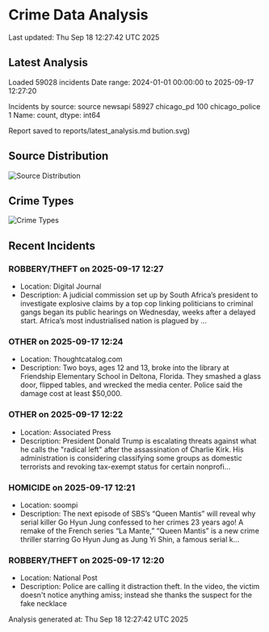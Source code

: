 # Crime Data Analysis
Last updated: Thu Sep 18 12:27:42 UTC 2025

## Latest Analysis

Loaded 59028 incidents
Date range: 2024-01-01 00:00:00 to 2025-09-17 12:27:20

Incidents by source:
source
newsapi           58927
chicago_pd          100
chicago_police        1
Name: count, dtype: int64

Report saved to reports/latest_analysis.md
bution.svg)

## Source Distribution
![Source Distribution](images/source_distribution.svg)

## Crime Types
![Crime Types](images/crime_types.svg)

## Recent Incidents

### ROBBERY/THEFT on 2025-09-17 12:27
- Location: Digital Journal
- Description: A judicial commission set up by South Africa’s president to investigate explosive claims by a top cop linking politicians to criminal gangs began its public hearings on Wednesday, weeks after a delayed start. Africa’s most industrialised nation is plagued by …


### OTHER on 2025-09-17 12:24
- Location: Thoughtcatalog.com
- Description: Two boys, ages 12 and 13, broke into the library at Friendship Elementary School in Deltona, Florida. They smashed a glass door, flipped tables, and wrecked the media center. Police said the damage cost at least $50,000.


### OTHER on 2025-09-17 12:22
- Location: Associated Press
- Description: President Donald Trump is escalating threats against what he calls the "radical left" after the assassination of Charlie Kirk. His administration is considering classifying some groups as domestic terrorists and revoking tax-exempt status for certain nonprofi…


### HOMICIDE on 2025-09-17 12:21
- Location: soompi
- Description: The next episode of SBS’s “Queen Mantis” will reveal why serial killer Go Hyun Jung confessed to her crimes 23 years ago! A remake of the French series “La Mante,” “Queen Mantis” is a new crime thriller starring Go Hyun Jung as Jung Yi Shin, a famous serial k…


### ROBBERY/THEFT on 2025-09-17 12:20
- Location: National Post
- Description: Police are calling it distraction theft. In the video, the victim doesn't notice anything amiss; instead she thanks the suspect for the fake necklace

Analysis generated at: Thu Sep 18 12:27:42 UTC 2025
